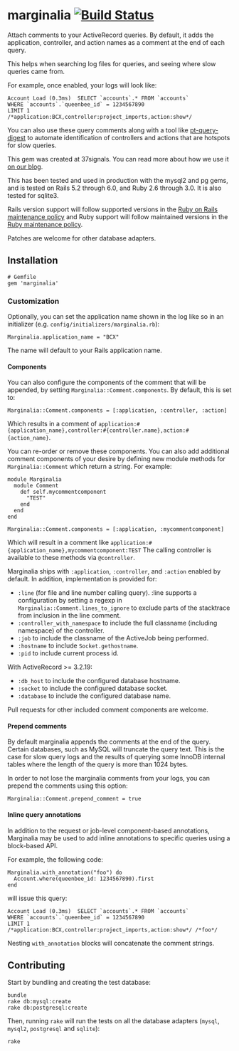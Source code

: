 # marginalia [![Build Status](https://github.com/basecamp/marginalia/actions/workflows/ci.yml/badge.svg?branch=master)](https://github.com/basecamp/marginalia/actions/workflows/ci.yml)

Attach comments to your ActiveRecord queries. By default, it adds the application, controller, and action names as a
comment at the end of each query.

This helps when searching log files for queries, and seeing where slow queries came from.

For example, once enabled, your logs will look like:

    Account Load (0.3ms)  SELECT `accounts`.* FROM `accounts` 
    WHERE `accounts`.`queenbee_id` = 1234567890 
    LIMIT 1 
    /*application:BCX,controller:project_imports,action:show*/

You can also use these query comments along with a tool like [pt-query-digest](http://www.percona.com/doc/percona-toolkit/2.1/pt-query-digest.html#query-reviews) 
to automate identification of controllers and actions that are hotspots for slow queries.

This gem was created at 37signals. You can read more about how we use it [on
our blog](http://37signals.com/svn/posts/3130-tech-note-mysql-query-comments-in-rails).

This has been tested and used in production with the mysql2 and pg gems, and is
tested on Rails 5.2 through 6.0, and Ruby 2.6 through 3.0. It is also tested
for sqlite3.

Rails version support will follow supported versions in the [Ruby on Rails maintenance policy](https://guides.rubyonrails.org/maintenance_policy.html)
and Ruby support will follow maintained versions in the [Ruby maintenance policy](https://www.ruby-lang.org/en/downloads/branches/).

Patches are welcome for other database adapters. 

## Installation

    # Gemfile
    gem 'marginalia'

### Customization
Optionally, you can set the application name shown in the log like so in an initializer (e.g. `config/initializers/marginalia.rb`):

    Marginalia.application_name = "BCX"

The name will default to your Rails application name.

#### Components

You can also configure the components of the comment that will be appended,
by setting `Marginalia::Comment.components`. By default, this is set to:

    Marginalia::Comment.components = [:application, :controller, :action]

Which results in a comment of
`application:#{application_name},controller:#{controller.name},action:#{action_name}`.

You can re-order or remove these components. You can also add additional
comment components of your desire by defining new module methods for
`Marginalia::Comment` which return a string. For example:

    module Marginalia
      module Comment
        def self.mycommentcomponent
          "TEST"
        end
      end
    end

    Marginalia::Comment.components = [:application, :mycommentcomponent]

Which will result in a comment like
`application:#{application_name},mycommentcomponent:TEST`
The calling controller is available to these methods via `@controller`.

Marginalia ships with `:application`, `:controller`, and `:action` enabled by
default. In addition, implementation is provided for:
  * `:line` (for file and line number calling query). :line supports
    a configuration by setting a regexp in `Marginalia::Comment.lines_to_ignore`
    to exclude parts of the stacktrace from inclusion in the line comment.
  * `:controller_with_namespace` to include the full classname (including namespace)
    of the controller.
  * `:job` to include the classname of the ActiveJob being performed.
  * `:hostname` to include ```Socket.gethostname```.
  * `:pid` to include current process id. 

With ActiveRecord >= 3.2.19:
  * `:db_host` to include the configured database hostname.
  * `:socket` to include the configured database socket.
  * `:database` to include the configured database name.

Pull requests for other included comment components are welcome.

#### Prepend comments

By default marginalia appends the comments at the end of the query. Certain databases, such as MySQL will truncate
the query text. This is the case for slow query logs and the results of querying some InnoDB internal tables where the
length of the query is more than 1024 bytes.

In order to not lose the marginalia comments from your logs, you can prepend the comments using this option:

    Marginalia::Comment.prepend_comment = true

#### Inline query annotations

In addition to the request or job-level component-based annotations,
Marginalia may be used to add inline annotations to specific queries using a
block-based API.

For example, the following code:

    Marginalia.with_annotation("foo") do
      Account.where(queenbee_id: 1234567890).first
    end

will issue this query:

    Account Load (0.3ms)  SELECT `accounts`.* FROM `accounts`
    WHERE `accounts`.`queenbee_id` = 1234567890
    LIMIT 1
    /*application:BCX,controller:project_imports,action:show*/ /*foo*/

Nesting `with_annotation` blocks will concatenate the comment strings.

## Contributing

Start by bundling and creating the test database:

    bundle
    rake db:mysql:create
    rake db:postgresql:create

Then, running `rake` will run the tests on all the database adapters (`mysql`, `mysql2`, `postgresql` and `sqlite`):

    rake

